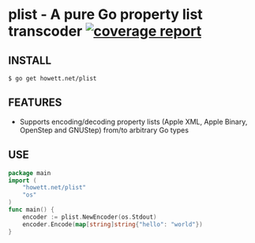 # plist - A pure Go property list transcoder [![coverage report](https://gitlab.howett.net/go/plist/badges/master/coverage.svg)](https://gitlab.howett.net/go/plist/commits/master)

## INSTALL

```
$ go get howett.net/plist
```

## FEATURES

- Supports encoding/decoding property lists (Apple XML, Apple Binary, OpenStep and GNUStep) from/to arbitrary Go types

## USE

```go
package main
import (
	"howett.net/plist"
	"os"
)
func main() {
	encoder := plist.NewEncoder(os.Stdout)
	encoder.Encode(map[string]string{"hello": "world"})
}
```
